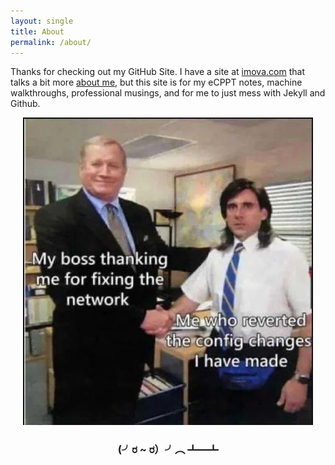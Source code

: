 ```yaml
---
layout: single
title: About
permalink: /about/
---
```


Thanks for checking out my GitHub Site.  I have a site at [imova.com](https://imova.com/) that talks a bit more [about me](https://imova.com/about-me/), but this site is for my eCPPT notes, machine walkthroughs, professional musings, and for me to just mess with Jekyll and Github.

<div align="center">
<img src="/images/commit.png">
<h3>(╯ರ ~ ರ）╯︵ ┻━┻</h3>
</div>